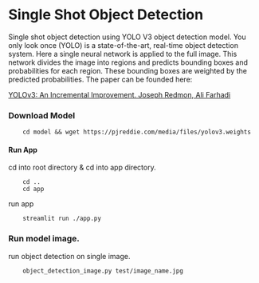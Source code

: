 # Single Shot Object Detection

Single shot object detection using YOLO V3 object detection model. You only look once (YOLO) is a state-of-the-art, real-time object detection system. Here a single neural network is applied to the full image. This network divides the image into regions and predicts bounding boxes and probabilities for each region. These bounding boxes are weighted by the predicted probabilities. The paper can be founded here:

[YOLOv3: An Incremental Improvement. Joseph Redmon, Ali Farhadi](https://arxiv.org/abs/1804.02767)


### Download Model 
```shell
    cd model && wget https://pjreddie.com/media/files/yolov3.weights
``` 
#### Run App 
cd into root directory & cd into app directory.

```shell
    cd .. 
    cd app 
```  
run app 
```shell
    streamlit run ./app.py 
```  
### Run model image. 
run object detection on single image.
```shell
    object_detection_image.py test/image_name.jpg 
``` 
